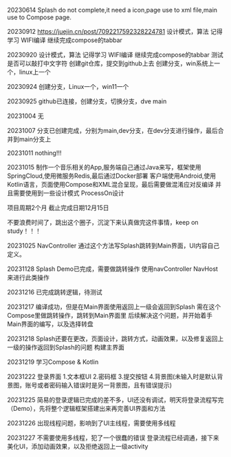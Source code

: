 20230614
Splash do not complete,it need a icon,page use to xml file,main use to Compose page.

20230912
https://juejin.cn/post/7092217592328224781
设计模式，算法 记得学习
WIFI编译
继续完成compose的tabbar

20230920
设计模式，算法 记得学习
WIFI编译
继续完成compose的tabbar
测试是否可以敲打中文字符
创建git仓库，提交到github上去
创建分支，win系统上一个，linux上一个

20230924
创建分支，Linux一个，win11一个

20230925
github已连接，创建分支，切换分支，dve  main

20231004
无

20231007
分支已创建完成，分别为main,dev分支，在dev分支进行操作，最后合并到main分支上

20231011
nothing!!!

20231015
制作一个音乐相关的App,服务端自己通过Java来写，框架使用SpringCloud,使用微服务Redis,最后通过Docker部署
客户端使用Android,使用Kotlin语言，页面使用Compose和XML混合呈现，最后需要做混淆应对反编译
并且需要使用到一些设计模式
ProcessOn设计


项目周期2个月 截止完成日期12月15日

不要浪费时间了，跳出这个圈子，沉淀下来认真做完这件事情，keep on study！！！

20231025
NavController 通过这个方法写Splash跳转到Main界面，UI内容自己定义。

20231128
Splash Demo已完成，需要做跳转操作 使用navController NavHost 来进行此类操作

20231216
已完成跳转逻辑，待测试

20231217
编译成功，但是在Main界面使用返回上一级会返回到Splash
需在这个Compose里做跳转操作，跳转到Main界面里
后续解决这个问题，并开始着手Main界面的编写，以及选择转盘

20231218
Splash还要在更改，页面设计，跳转方式，动画效果，以及修复返回上一级的操作返回到Splash的问题
构建主界面

20231219
学习Compose & Kotlin

20231222
登录界面
1.文本框UI
2.密码框
3.提交按钮
4.背景图(未输入时是默认背景图，账号或者密码输入错误时是另一背景图，且有错误提示)

20231225
简易的登录逻辑已完成的差不多，UI还没有调试，明天将登录流程写完（Demo），先将整个逻辑框架搭建出来再完善UI界面和方法

20231226
出现线程问题，影响到了UI主线程，需要使用多线程

20231227
不需要使用多线程，犯了一个很蠢的错误
登录流程已经调通，接下来美化UI，添加动画效果，以及拒绝返回上一级activity